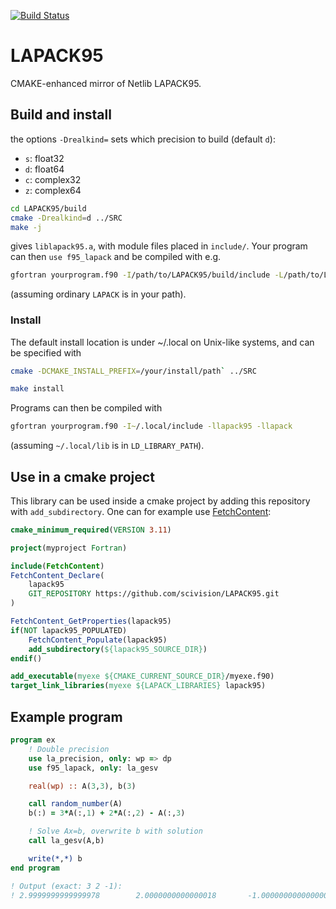 [![Build Status](https://travis-ci.com/scivision/LAPACK95.svg?branch=master)](https://travis-ci.com/scivision/LAPACK95)

# LAPACK95
CMAKE-enhanced mirror of Netlib LAPACK95.


## Build and install

the options `-Drealkind=` sets which precision to build (default `d`):

* `s`: float32
* `d`: float64
* `c`: complex32
* `z`: complex64

```sh
cd LAPACK95/build
cmake -Drealkind=d ../SRC
make -j
```
gives  `liblapack95.a`, with module files placed in `include/`. Your program can then `use f95_lapack` and be compiled with e.g.
```sh
gfortran yourprogram.f90 -I/path/to/LAPACK95/build/include -L/path/to/LAPACK95/build -llapack95 -llapack
```
(assuming ordinary `LAPACK` is in your path).

### Install
The default install location is under ~/.local on Unix-like systems, and can be specified with
```sh
cmake -DCMAKE_INSTALL_PREFIX=/your/install/path` ../SRC
```

```sh
make install
```

Programs can then be compiled with
```sh
gfortran yourprogram.f90 -I~/.local/include -llapack95 -llapack
```
(assuming `~/.local/lib` is in `LD_LIBRARY_PATH`).

## Use in a cmake project
This library can be used inside a cmake project by adding this repository with `add_subdirectory`. One can for example use [FetchContent](https://cmake.org/cmake/help/latest/module/FetchContent.html):
```cmake
cmake_minimum_required(VERSION 3.11)

project(myproject Fortran)

include(FetchContent)
FetchContent_Declare(
    lapack95
    GIT_REPOSITORY https://github.com/scivision/LAPACK95.git
)

FetchContent_GetProperties(lapack95)
if(NOT lapack95_POPULATED)
    FetchContent_Populate(lapack95)
    add_subdirectory(${lapack95_SOURCE_DIR})
endif()

add_executable(myexe ${CMAKE_CURRENT_SOURCE_DIR}/myexe.f90)
target_link_libraries(myexe ${LAPACK_LIBRARIES} lapack95)

```

## Example program

```fortran
program ex
    ! Double precision
    use la_precision, only: wp => dp
    use f95_lapack, only: la_gesv

    real(wp) :: A(3,3), b(3)

    call random_number(A)
    b(:) = 3*A(:,1) + 2*A(:,2) - A(:,3)

    ! Solve Ax=b, overwrite b with solution
    call la_gesv(A,b)

    write(*,*) b
end program

! Output (exact: 3 2 -1):
! 2.9999999999999978        2.0000000000000018       -1.0000000000000004
```
